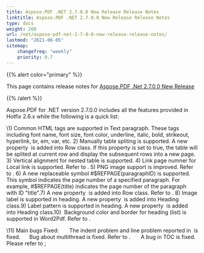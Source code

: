 ```yaml
---
title: Aspose.PDF .NET 2.7.0.0 New Release Release Notes
linktitle: Aspose.PDF .NET 2.7.0.0 New Release Release Notes
type: docs
weight: 260
url: /net/aspose-pdf-net-2-7-0-0-new-release-release-notes/
lastmod: "2021-06-05"
sitemap:
    changefreq: "weekly"
    priority: 0.7
---
```


{{% alert color="primary" %}}

This page contains release notes for [Aspose.PDF .Net 2.7.0.0 New Release](https://downloads.aspose.com/pdf/net/new-releases/aspose.pdf-.net-2.7.0.0-new-release/)

{{% /alert %}}

Aspose.PDF for .NET version 2.7.0.0 includes all the features provided in Hotfix 2.6.x while the following is a quick list:

\1) Common HTML tags are supported in Text paragraph. These tags including font name, font size, font color, underline, italic, bold, strikeout, hyperlink, br, em, var, etc. 2) Manually table spliting is supported. A new property  is added into Row class. If this property is set to true, the table will be splited at current row and display the subsequent rows into a new page. 3) Vertical alignment for nested table is supported. 4) Link page numner for Local link is supported. Refer to . 5) PNG image support is improved. Refer to . 6) A new replaceable symbol #$REFPAGE(paragraphID) is supported. This symbol indicates the page number of a specified paragraph. For example, #$REFPAGE(title) indicates the page number of the paragraph with ID "title".7) A new property  is added into Row class. Refer to . 8) Image label is supported in heading. A new property  is added into Heading class.9) Label pattern is supported in heading. A new property  is added into Heading class.10)  Background color and border for heading (list) is supported in Word2Pdf. Refer to .

\11) Main bugs Fixed:       The indent problem and line problem reported in  is fixed.      Bug about multithread is fixed. Refer to .       A bug in TOC is fixed. Please refer to ;


